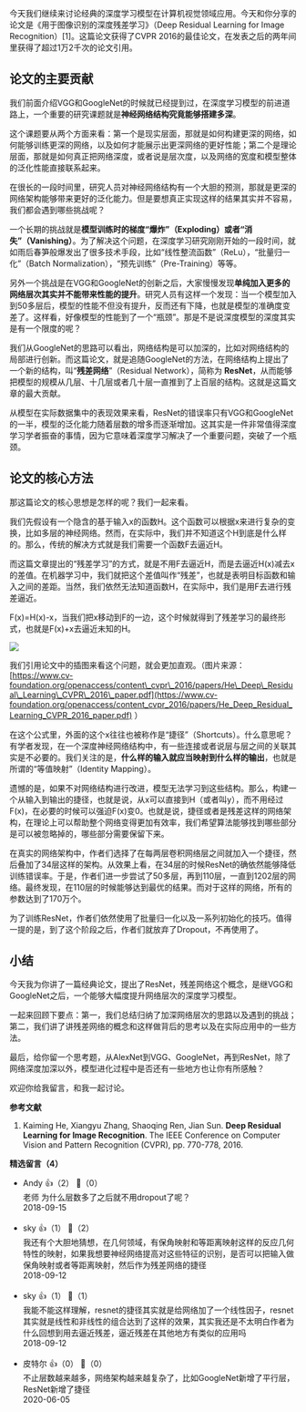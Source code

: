 今天我们继续来讨论经典的深度学习模型在计算机视觉领域应用。今天和你分享的论文是《用于图像识别的深度残差学习》（Deep Residual Learning for Image Recognition）\[1]。这篇论文获得了CVPR 2016的最佳论文，在发表之后的两年间里获得了超过1万2千次的论文引用。

## 论文的主要贡献

我们前面介绍VGG和GoogleNet的时候就已经提到过，在深度学习模型的前进道路上，一个重要的研究课题就是**神经网络结构究竟能够搭建多深**。

这个课题要从两个方面来看：第一个是现实层面，那就是如何构建更深的网络，如何能够训练更深的网络，以及如何才能展示出更深网络的更好性能；第二个是理论层面，那就是如何真正把网络深度，或者说是层次度，以及网络的宽度和模型整体的泛化性能直接联系起来。

在很长的一段时间里，研究人员对神经网络结构有一个大胆的预测，那就是更深的网络架构能够带来更好的泛化能力。但是要想真正实现这样的结果其实并不容易，我们都会遇到哪些挑战呢？

一个长期的挑战就是**模型训练时的梯度“爆炸”（Exploding）或者“消失”（Vanishing）**。为了解决这个问题，在深度学习研究刚刚开始的一段时间，就如雨后春笋般爆发出了很多技术手段，比如“线性整流函数”（ReLu），“批量归一化”（Batch Normalization），“预先训练”（Pre-Training）等等。

另外一个挑战是在VGG和GoogleNet的创新之后，大家慢慢发现**单纯加入更多的网络层次其实并不能带来性能的提升**。研究人员有这样一个发现：当一个模型加入到50多层后，模型的性能不但没有提升，反而还有下降，也就是模型的准确度变差了。这样看，好像模型的性能到了一个“瓶颈”。那是不是说深度模型的深度其实是有一个限度的呢？

我们从GoogleNet的思路可以看出，网络结构是可以加深的，比如对网络结构的局部进行创新。而这篇论文，就是追随GoogleNet的方法，在网络结构上提出了一个新的结构，叫“**残差网络**”（Residual Network），简称为 **ResNet**，从而能够把模型的规模从几层、十几层或者几十层一直推到了上百层的结构。这就是这篇文章的最大贡献。

从模型在实际数据集中的表现效果来看，ResNet的错误率只有VGG和GoogleNet的一半，模型的泛化能力随着层数的增多而逐渐增加。这其实是一件非常值得深度学习学者振奋的事情，因为它意味着深度学习解决了一个重要问题，突破了一个瓶颈。

## 论文的核心方法

那这篇论文的核心思想是怎样的呢？我们一起来看。

我们先假设有一个隐含的基于输入x的函数H。这个函数可以根据x来进行复杂的变换，比如多层的神经网络。然而，在实际中，我们并不知道这个H到底是什么样的。那么，传统的解决方式就是我们需要一个函数F去逼近H。

而这篇文章提出的“残差学习”的方式，就是不用F去逼近H，而是去逼近H(x)减去x的差值。在机器学习中，我们就把这个差值叫作“残差”，也就是表明目标函数和输入之间的差距。当然，我们依然无法知道函数H，在实际中，我们是用F去进行残差逼近。

F(x)=H(x)-x，当我们把x移动到F的一边，这个时候就得到了残差学习的最终形式，也就是F(x)+x去逼近未知的H。

![](https://static001.geekbang.org/resource/image/7b/cf/7b6ec9405504bc25042366ea0e9e92cf.png?wh=434%2A244)

我们引用论文中的插图来看这个问题，就会更加直观。（图片来源：[https://www.cv-foundation.org/openaccess/content\_cvpr\_2016/papers/He\_Deep\_Residual\_Learning\_CVPR\_2016\_paper.pdf](https://www.cv-foundation.org/openaccess/content_cvpr_2016/papers/He_Deep_Residual_Learning_CVPR_2016_paper.pdf) ）

在这个公式里，外面的这个x往往也被称作是“捷径”（Shortcuts）。什么意思呢？有学者发现，在一个深度神经网络结构中，有一些连接或者说层与层之间的关联其实是不必要的。我们关注的是，**什么样的输入就应当映射到什么样的输出**，也就是所谓的“等值映射”（Identity Mapping）。

遗憾的是，如果不对网络结构进行改进，模型无法学习到这些结构。那么，构建一个从输入到输出的捷径，也就是说，从x可以直接到H（或者叫y），而不用经过F(x)，在必要的时候可以强迫F(x)变0。也就是说，捷径或者是残差这样的网络架构，在理论上可以帮助整个网络变得更加有效率，我们希望算法能够找到哪些部分是可以被忽略掉的，哪些部分需要保留下来。

在真实的网络架构中，作者们选择了在每两层卷积网络层之间就加入一个捷径，然后叠加了34层这样的架构。从效果上看，在34层的时候ResNet的确依然能够降低训练错误率。于是，作者们进一步尝试了50多层，再到110层，一直到1202层的网络。最终发现，在110层的时候能够达到最优的结果。而对于这样的网络，所有的参数达到了170万个。

为了训练ResNet，作者们依然使用了批量归一化以及一系列初始化的技巧。值得一提的是，到了这个阶段之后，作者们就放弃了Dropout，不再使用了。

## 小结

今天我为你讲了一篇经典论文，提出了ResNet，残差网络这个概念，是继VGG和GoogleNet之后，一个能够大幅度提升网络层次的深度学习模型。

一起来回顾下要点：第一，我们总结归纳了加深网络层次的思路以及遇到的挑战；第二，我们讲了讲残差网络的概念和这样做背后的思考以及在实际应用中的一些方法。

最后，给你留一个思考题，从AlexNet到VGG、GoogleNet，再到ResNet，除了网络深度加深以外，模型进化过程中是否还有一些地方也让你有所感触？

欢迎你给我留言，和我一起讨论。

**参考文献**

1. Kaiming He, Xiangyu Zhang, Shaoqing Ren, Jian Sun. **Deep Residual Learning for Image Recognition**. The IEEE Conference on Computer Vision and Pattern Recognition (CVPR), pp. 770-778, 2016.
<div><strong>精选留言（4）</strong></div><ul>
<li><span>Andy</span> 👍（2） 💬（0）<div>老师 为什么层数多了之后就不用dropout了呢？</div>2018-09-15</li><br/><li><span>sky</span> 👍（1） 💬（2）<div>我还有个大胆地猜想，在几何领域，有保角映射和等距离映射这样的反应几何特性的映射，如果我想要神经网络提高对这些特征的识别，是否可以把输入做保角映射或者等距离映射，然后作为残差网络的捷径</div>2018-09-12</li><br/><li><span>sky</span> 👍（1） 💬（1）<div>我能不能这样理解，resnet的捷径其实就是给网络加了一个线性因子，resnet其实就是线性和非线性的组合达到了这样的效果，其实我还是不太明白作者为什么回想到用去逼近残差，逼近残差在其他地方有类似的应用吗</div>2018-09-12</li><br/><li><span>皮特尔</span> 👍（0） 💬（0）<div>不止层数越来越多，网络架构越来越复杂了，比如GoogleNet新增了平行层，ResNet新增了捷径</div>2020-06-05</li><br/>
</ul>